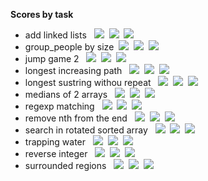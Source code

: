 **Scores by task**

- add linked lists &nbsp;
<img src="https://img.shields.io/badge/level-medium-yellow">&nbsp;
<img src="https://img.shields.io/badge/speed-beats: 43%25-lightblue">&nbsp;
<img src="https://img.shields.io/badge/ram-beats: 99%25-lightblue">&nbsp;
- group_people by size&nbsp;
<img src="https://img.shields.io/badge/level-medium-yellow">&nbsp;
<img src="https://img.shields.io/badge/speed-beats: 96%25-lightblue">&nbsp;
<img src="https://img.shields.io/badge/ram-beats: 92%25-lightblue">&nbsp;
- jump game 2 &nbsp;
<img src="https://img.shields.io/badge/level-medium-yellow">&nbsp; 
<img src="https://img.shields.io/badge/speed-beats: 97%25-lightblue">&nbsp; 
<img src="https://img.shields.io/badge/ram-beats: 72%25-lightblue">&nbsp;
- longest increasing path &nbsp;
<img src="https://img.shields.io/badge/level-hard-red">&nbsp; 
<img src="https://img.shields.io/badge/speed-beats: 5%25-lightblue">&nbsp;
<img src="https://img.shields.io/badge/ram-beats: 92%25-lightblue">&nbsp;
- longest sustring withou repeat &nbsp; 
<img src="https://img.shields.io/badge/level-medium-yellow">&nbsp;
<img src="https://img.shields.io/badge/speed-beats: 83%25-lightblue">&nbsp; 
<img src="https://img.shields.io/badge/ram-beats: 68%25-lightblue">&nbsp;
- medians of 2 arrays &nbsp;
<img src="https://img.shields.io/badge/level-hard-red">&nbsp;
<img src="https://img.shields.io/badge/speed-beats: 5%25-lightblue">&nbsp; 
<img src="https://img.shields.io/badge/ram-beats: 9%25-lightblue">&nbsp;
- regexp matching &nbsp;
<img src="https://img.shields.io/badge/level-hard-red">&nbsp;
<img src="https://img.shields.io/badge/speed-beats: 5%25-lightblue">&nbsp; 
<img src="https://img.shields.io/badge/ram-beats: 6%25-lightblue">&nbsp;
- remove nth from the end &nbsp;
<img src="https://img.shields.io/badge/level-medium-yellow">&nbsp; 
<img src="https://img.shields.io/badge/speed-beats: 79%25-lightblue">&nbsp; 
<img src="https://img.shields.io/badge/ram-beats: 64%25-lightblue">&nbsp;
- search in rotated sorted array &nbsp;
<img src="https://img.shields.io/badge/level-medium-yellow">&nbsp;
<img src="https://img.shields.io/badge/speed-beats: 91%25-lightblue">&nbsp;
<img src="https://img.shields.io/badge/ram-beats: 65%25-lightblue">&nbsp;
- trapping water &nbsp;
<img src="https://img.shields.io/badge/level-hard-red">&nbsp; 
<img src="https://img.shields.io/badge/speed-beats: 75%25-lightblue">&nbsp; 
<img src="https://img.shields.io/badge/ram-beats: 99%25-lightblue">&nbsp;
- reverse integer &nbsp;
<img src="https://img.shields.io/badge/level-medium-yellow">&nbsp; 
<img src="https://img.shields.io/badge/speed-beats: 42%25-lightblue">&nbsp; 
<img src="https://img.shields.io/badge/ram-beats: 28%25-lightblue">&nbsp;
- surrounded regions &nbsp;
<img src="https://img.shields.io/badge/level-medium-yellow">&nbsp; 
<img src="https://img.shields.io/badge/speed-beats: 5%25-lightblue">&nbsp; 
<img src="https://img.shields.io/badge/ram-beats: 13%25-lightblue">&nbsp;

